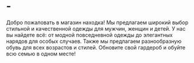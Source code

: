 # -
Добро пожаловать в магазин находка! Мы предлагаем широкий выбор стильной и качественной одежды для мужчин, женщин и детей. У нас вы найдете всё: от модной повседневной одежды до элегантных нарядов для особых случаев. Также мы предлагаем разнообразную обувь для всех возрастов и стилей. Обновите свой гардероб и обуйте всю семью в одном месте!
